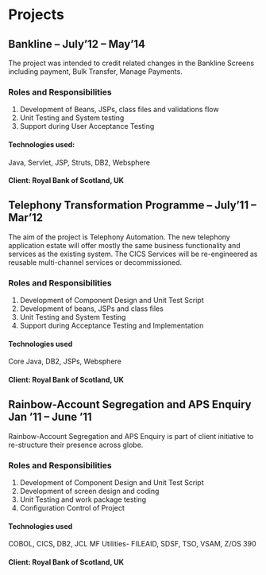 # Projects

## Bankline – 									July’12 – May’14

The project was intended to credit related changes in the Bankline Screens including payment, Bulk Transfer, Manage Payments.

### Roles and Responsibilities

  1. Development of Beans, JSPs, class files and validations flow
  2. Unit Testing and System testing
  3. Support during User Acceptance Testing 

#### Technologies used: 
Java, Servlet, JSP, Struts, DB2, Websphere
#### Client: Royal Bank of Scotland, UK 


## Telephony Transformation Programme – 					July’11 – Mar’12

The aim of the project is Telephony Automation. The new telephony application estate will offer mostly the same business functionality and services as the existing system. The CICS Services will be re-engineered as reusable multi-channel services or decommissioned.

### Roles and Responsibilities

  1. Development of Component Design and Unit Test Script
  2. Development of beans, JSPs and class files 
  3. Unit Testing and System Testing 
  4. Support during Acceptance Testing and Implementation

#### Technologies used
Core Java, DB2, JSPs, Websphere          
#### Client: Royal Bank of Scotland, UK
 
## Rainbow-Account Segregation and APS Enquiry				Jan ’11 – June ’11

Rainbow-Account Segregation and APS Enquiry is part of client initiative to re-structure their presence across globe. 

### Roles and Responsibilities

  1. Development of Component Design and Unit Test Script
  2. Development of screen design and coding
  3. Unit Testing and work package testing
  4. Configuration Control of Project

#### Technologies used
COBOL, CICS, DB2, JCL MF Utilities- FILEAID, SDSF, TSO, VSAM, Z/OS 390
#### Client: Royal Bank of Scotland, UK 


